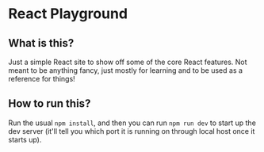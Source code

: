# React Playground

## What is this?

Just a simple React site to show off some of the core React features.
Not meant to be anything fancy, just mostly for learning and to be used as a reference for things!

## How to run this?

Run the usual `npm install`, and then you can run `npm run dev` to start up the dev server (it'll tell you which port it is running on through local host once it starts up).
